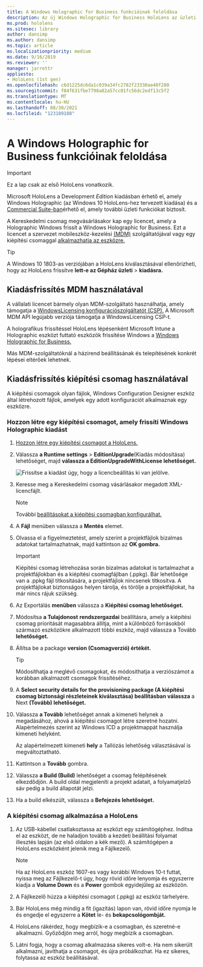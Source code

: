 ```yaml
---
title: A Windows Holographic for Business funkcióinak feloldása
description: Az új Windows Holographic for Business HoloLens az üzleti használatra tervezett további funkciókat biztosít.
ms.prod: hololens
ms.sitesec: library
author: dansimp
ms.author: dansimp
ms.topic: article
ms.localizationpriority: medium
ms.date: 9/16/2019
ms.reviewer: ''
manager: jarrettr
appliesto:
- HoloLens (1st gen)
ms.openlocfilehash: c6d1225dc6da1c039a34fc2782f23330ae40f280
ms.sourcegitcommit: f04f631fbe7798a82a57cc01fc56dc2edf13c5f2
ms.translationtype: MT
ms.contentlocale: hu-HU
ms.lasthandoff: 08/30/2021
ms.locfileid: "123189188"
---
```

# <a name="unlock-windows-holographic-for-business-features"></a>A Windows Holographic for Business funkcióinak feloldása

> [!IMPORTANT]
> Ez a lap csak az első HoloLens vonatkozik.

Microsoft HoloLens a Development *Edition* kiadásban érhető el, amely Windows Holographic (az Windows 10 HoloLens-hez tervezett kiadása) és a [Commercial Suite-ban](hololens-commercial-features.md)érhető el, amely további üzleti funkciókat biztosít.

A Kereskedelmi csomag megvásárlásakor kap egy licencet, amely a Holographic Windows frissít a Windows Holographic for Business. Ezt a licencet a szervezet mobileszköz-kezelési [(MDM)](#edition-upgrade-by-using-mdm) szolgáltatójával vagy egy kiépítési csomaggal [alkalmazhatja az eszközre.](#edition-upgrade-by-using-a-provisioning-package)

> [!TIP]
> A Windows 10 1803-as verziójában a HoloLens kiválasztásával ellenőrizheti, hogy az HoloLens frissítve **lett-e az Gépház üzleti**  >  **kiadásra.**

## <a name="edition-upgrade-by-using-mdm"></a>Kiadásfrissítés MDM használatával

A vállalati licencet bármely olyan MDM-szolgáltató használhatja, amely támogatja a [WindowsLicensing konfigurációszolgáltatót (CSP).](https://msdn.microsoft.com/library/windows/hardware/dn904983.aspx) A Microsoft MDM API legújabb verziója támogatja a WindowsLicensing CSP-t.

A holografikus frissítéssel HoloLens lépésenként Microsoft Intune a Holographic eszközt futtató eszközök frissítése Windows a [Windows Holographic for Business.](/intune/holographic-upgrade)

 Más MDM-szolgáltatóknál a házirend beállításának és telepítésének konkrét lépései eltérőek lehetnek.

## <a name="edition-upgrade-by-using-a-provisioning-package"></a>Kiadásfrissítés kiépítési csomag használatával

A kiépítési csomagok olyan fájlok, Windows Configuration Designer eszköz által létrehozott fájlok, amelyek egy adott konfigurációt alkalmaznak egy eszközre.

### <a name="create-a-provisioning-package-that-upgrades-the-windows-holographic-edition"></a>Hozzon létre egy kiépítési csomagot, amely frissíti Windows Holographic kiadást

1. [Hozzon létre egy kiépítési csomagot a HoloLens.](hololens-provisioning.md)
1. Válassza **a Runtime settings**  >  **EditionUpgrade**(Kiadás módosítása) lehetőséget, majd **válassza a EditionUpgradeWithLicense lehetőséget.**

    ![Frissítse a kiadást úgy, hogy a licencbeállítás ki van jelölve.](images/icd1.png)

1. Keresse meg a Kereskedelmi csomag vásárlásakor megadott XML-licencfájlt.

    > [!NOTE]
    > További [beállításokat a kiépítési csomagban konfigurálhat.](hololens-provisioning.md)

1. A **Fájl** menüben válassza a **Mentés** elemet. 

1. Olvassa el a figyelmeztetést, amely szerint a projektfájlok bizalmas adatokat tartalmazhatnak, majd kattintson az **OK gombra.**

    > [!IMPORTANT]
    > Kiépítési csomag létrehozása során bizalmas adatokat is tartalmazhat a projektfájlokban és a kiépítési csomagfájlban (.ppkg). Bár lehetősége van a .ppkg fájl titkosítására, a projektfájlok nincsenek titkosítva. A projektfájlokat biztonságos helyen tárolja, és törölje a projektfájlokat, ha már nincs rájuk szükség.

1. Az Exportálás **menüben** válassza a **Kiépítési csomag lehetőséget.**

1. Módosítsa **a Tulajdonost** **rendszergazdai** beállításra, amely a kiépítési csomag prioritását magasabbra állítja, mint a különböző forrásokból származó eszközökre alkalmazott többi eszköz, majd válassza a Tovább **lehetőséget.**

1. Állítsa be a package **version (Csomagverzió) értékét.**

    > [!TIP]
    > Módosíthatja a meglévő csomagokat, és módosíthatja a verziószámot a korábban alkalmazott csomagok frissítéséhez.

1. A **Select security details for the provisioning package (A kiépítési csomag biztonsági részleteinek kiválasztása) beállításban válassza** a Next **(Tovább) lehetőséget.**

1. Válassza **a Tovább** lehetőséget annak a kimeneti helynek a megadásához, ahová a kiépítési csomagot létre szeretné hozatni. Alapértelmezés szerint az Windows ICD a projektmappát használja kimeneti helyként.

    Az alapértelmezett kimeneti **hely** a Tallózás lehetőség választásával is megváltoztatható.

1. Kattintson a **Tovább** gombra.

1. Válassza **a Build (Build)** lehetőséget a csomag felépítésének elkezdődjön. A build oldal megjeleníti a projekt adatait, a folyamatjelző sáv pedig a build állapotát jelzi.

1. Ha a build elkészült, válassza a **Befejezés lehetőséget.**

### <a name="apply-the-provisioning-package-to-hololens"></a>A kiépítési csomag alkalmazása a HoloLens

1. Az USB-kábellel csatlakoztassa az eszközt egy számítógéphez. Indítsa el az eszközt, de  ne haladjon tovább a kezdeti beállítási folyamat illesztés lapján (az első oldalon a kék mező). A számítógépen a HoloLens eszközként jelenik meg a Fájlkezelő.

    > [!NOTE]
    > Ha az HoloLens eszköz 1607-es vagy korábbi Windows 10-t futtat, nyissa meg az Fájlkezelő-t úgy, hogy rövid időre lenyomja és egyszerre kiadja a **Volume Down** és a **Power** gombok egyidejűleg az eszközön.

1. A Fájlkezelő húzza a kiépítési csomagot (.ppkg) az eszköz tárhelyére.

1. Bár HoloLens még mindig  a fit (igazítás) lapon van, rövid időre nyomja le és engedje el egyszerre a **Kötet** le- és **bekapcsológombját.**

1. HoloLens rákérdez, hogy megbízik-e a csomagban, és szeretné-e alkalmazni. Győződjön meg arról, hogy megbízik a csomagban.

1. Látni fogja, hogy a csomag alkalmazása sikeres volt-e. Ha nem sikerült alkalmazni, javíthatja a csomagot, és újra próbálkozhat. Ha ez sikeres, folytassa az eszköz beállításával.
